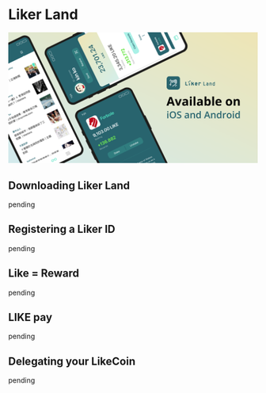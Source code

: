 # Liker Land

![](../.gitbook/assets/likecoin_ad72_appstore_og_ios_android.png)

## Downloading Liker Land

pending

## Registering a Liker ID

pending

## Like = Reward

pending

## LIKE pay

pending

## Delegating your LikeCoin

pending



